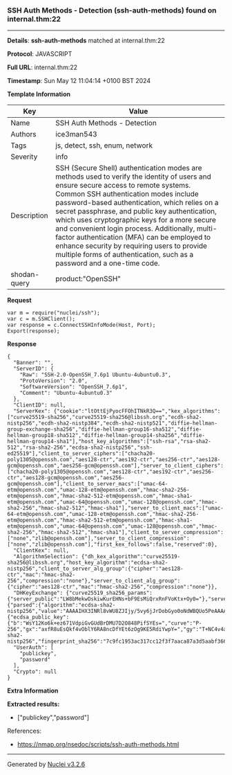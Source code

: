 ### SSH Auth Methods - Detection (ssh-auth-methods) found on internal.thm:22

----
**Details**: **ssh-auth-methods** matched at internal.thm:22

**Protocol**: JAVASCRIPT

**Full URL**: internal.thm:22

**Timestamp**: Sun May 12 11:04:14 +0100 BST 2024

**Template Information**

| Key | Value |
| --- | --- |
| Name | SSH Auth Methods - Detection |
| Authors | ice3man543 |
| Tags | js, detect, ssh, enum, network |
| Severity | info |
| Description | SSH (Secure Shell) authentication modes are methods used to verify the identity of users and ensure secure access to remote systems. Common SSH authentication modes include password-based authentication, which relies on a secret passphrase, and public key authentication, which uses cryptographic keys for a more secure and convenient login process. Additionally, multi-factor authentication (MFA) can be employed to enhance security by requiring users to provide multiple forms of authentication, such as a password and a one-time code.<br> |
| shodan-query | product:"OpenSSH" |

**Request**
```http
var m = require("nuclei/ssh");
var c = m.SSHClient();
var response = c.ConnectSSHInfoMode(Host, Port);
Export(response);
```

**Response**
```http
{
  "Banner": "",
  "ServerID": {
    "Raw": "SSH-2.0-OpenSSH_7.6p1 Ubuntu-4ubuntu0.3",
    "ProtoVersion": "2.0",
    "SoftwareVersion": "OpenSSH_7.6p1",
    "Comment": "Ubuntu-4ubuntu0.3"
  },
  "ClientID": null,
  "ServerKex": {"cookie":"ltOttEjPyocFFOhITNkR3Q==","kex_algorithms":["curve25519-sha256","curve25519-sha256@libssh.org","ecdh-sha2-nistp256","ecdh-sha2-nistp384","ecdh-sha2-nistp521","diffie-hellman-group-exchange-sha256","diffie-hellman-group16-sha512","diffie-hellman-group18-sha512","diffie-hellman-group14-sha256","diffie-hellman-group14-sha1"],"host_key_algorithms":["ssh-rsa","rsa-sha2-512","rsa-sha2-256","ecdsa-sha2-nistp256","ssh-ed25519"],"client_to_server_ciphers":["chacha20-poly1305@openssh.com","aes128-ctr","aes192-ctr","aes256-ctr","aes128-gcm@openssh.com","aes256-gcm@openssh.com"],"server_to_client_ciphers":["chacha20-poly1305@openssh.com","aes128-ctr","aes192-ctr","aes256-ctr","aes128-gcm@openssh.com","aes256-gcm@openssh.com"],"client_to_server_macs":["umac-64-etm@openssh.com","umac-128-etm@openssh.com","hmac-sha2-256-etm@openssh.com","hmac-sha2-512-etm@openssh.com","hmac-sha1-etm@openssh.com","umac-64@openssh.com","umac-128@openssh.com","hmac-sha2-256","hmac-sha2-512","hmac-sha1"],"server_to_client_macs":["umac-64-etm@openssh.com","umac-128-etm@openssh.com","hmac-sha2-256-etm@openssh.com","hmac-sha2-512-etm@openssh.com","hmac-sha1-etm@openssh.com","umac-64@openssh.com","umac-128@openssh.com","hmac-sha2-256","hmac-sha2-512","hmac-sha1"],"client_to_server_compression":["none","zlib@openssh.com"],"server_to_client_compression":["none","zlib@openssh.com"],"first_kex_follows":false,"reserved":0},
  "ClientKex": null,
  "AlgorithmSelection": {"dh_kex_algorithm":"curve25519-sha256@libssh.org","host_key_algorithm":"ecdsa-sha2-nistp256","client_to_server_alg_group":{"cipher":"aes128-ctr","mac":"hmac-sha2-256","compression":"none"},"server_to_client_alg_group":{"cipher":"aes128-ctr","mac":"hmac-sha2-256","compression":"none"}},
  "DHKeyExchange": {"curve25519_sha256_params":{"server_public":"LW8bMekwOskiwKurEHNs+bF9EsMiQrxRnFVoKtx+Oy0="},"server_signature":{"parsed":{"algorithm":"ecdsa-sha2-nistp256","value":"AAAAIHX3INRl8vWU8ZJIjy/5vy6jJrDobGyo0oNdWBQUo5PeAAAAIEm5mkgC4C0sxWyKqmlTxna+R4bN3htKtvJjvGO1qZDu"},"raw":"AAAAE2VjZHNhLXNoYTItbmlzdHAyNTYAAABIAAAAIHX3INRl8vWU8ZJIjy/5vy6jJrDobGyo0oNdWBQUo5PeAAAAIEm5mkgC4C0sxWyKqmlTxna+R4bN3htKtvJjvGO1qZDu","h":"YhTkkgcZIAnoQo1bnRklCLOdvu5VnnDjNI5NMSW4TF0="},"server_host_key":{"ecdsa_public_key":{"b":"WsY12Ko6k+ez671VdpiGvGUdBrDMU7D2O848PifSYEs=","curve":"P-256","gx":"axfR8uEsQkf4vOblY6RA8ncDfYEt6zOg9KE5RdiYwpY=","gy":"T+NC4v4af5uO5+tKfA+eFivOM1drMV7Oy7ZAaDe/UfU=","length":256,"n":"/////wAAAAD//////////7zm+q2nF56E87nKwvxjJVE=","p":"/////wAAAAEAAAAAAAAAAAAAAAD///////////////8=","x":"wU4j8/qeqJyaTvy9I2ziX6+Tb4FDSYHEHUqUkk8Ji54=","y":"aUExTH4Cxkqkpo/zJfZ77MHHDL5nnzTW+TO6e4mDMEw="},"raw":"AAAAE2VjZHNhLXNoYTItbmlzdHAyNTYAAAAIbmlzdHAyNTYAAABBBMFOI/P6nqicmk78vSNs4l+vk2+BQ0mBxB1KlJJPCYueaUExTH4Cxkqkpo/zJfZ77MHHDL5nnzTW+TO6e4mDMEw=","algorithm":"ecdsa-sha2-nistp256","fingerprint_sha256":"7c9fc1953ac317cc12f3f7aaca87a3d5aabf366bd087bf4005d9298a2379b6a1"}},
  "UserAuth": [
    "publickey",
    "password"
  ],
  "Crypto": null
}
```

**Extra Information**

**Extracted results:**

- ["publickey","password"]


References: 
- https://nmap.org/nsedoc/scripts/ssh-auth-methods.html

----

Generated by [Nuclei v3.2.6](https://github.com/projectdiscovery/nuclei)